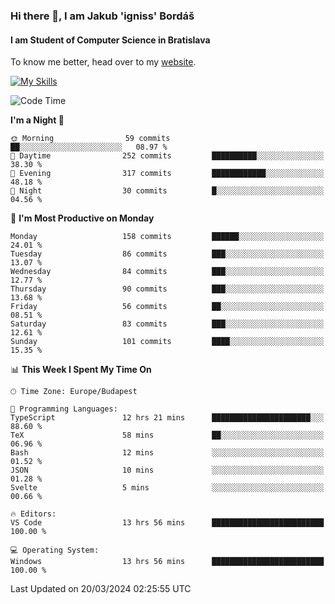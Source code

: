 ### Hi there 👋, I am Jakub 'igniss' Bordáš

#### I am Student of Computer Science in Bratislava
To know me better, head over to my [website](https://bordas.sk).

[![My Skills](https://skillicons.dev/icons?i=js,html,css,figma,svelte,java,kotlin,python,postgresql,typescript,nest,nodejs)](https://bordas.sk)


<!--START_SECTION:waka-->
![Code Time](http://img.shields.io/badge/Code%20Time-1%2C439%20hrs%2024%20mins-blue)

**I'm a Night 🦉** 

```text
🌞 Morning                59 commits          ██░░░░░░░░░░░░░░░░░░░░░░░   08.97 % 
🌆 Daytime                252 commits         ██████████░░░░░░░░░░░░░░░   38.30 % 
🌃 Evening                317 commits         ████████████░░░░░░░░░░░░░   48.18 % 
🌙 Night                  30 commits          █░░░░░░░░░░░░░░░░░░░░░░░░   04.56 % 
```
📅 **I'm Most Productive on Monday** 

```text
Monday                   158 commits         ██████░░░░░░░░░░░░░░░░░░░   24.01 % 
Tuesday                  86 commits          ███░░░░░░░░░░░░░░░░░░░░░░   13.07 % 
Wednesday                84 commits          ███░░░░░░░░░░░░░░░░░░░░░░   12.77 % 
Thursday                 90 commits          ███░░░░░░░░░░░░░░░░░░░░░░   13.68 % 
Friday                   56 commits          ██░░░░░░░░░░░░░░░░░░░░░░░   08.51 % 
Saturday                 83 commits          ███░░░░░░░░░░░░░░░░░░░░░░   12.61 % 
Sunday                   101 commits         ████░░░░░░░░░░░░░░░░░░░░░   15.35 % 
```


📊 **This Week I Spent My Time On** 

```text
🕑︎ Time Zone: Europe/Budapest

💬 Programming Languages: 
TypeScript               12 hrs 21 mins      ██████████████████████░░░   88.60 % 
TeX                      58 mins             ██░░░░░░░░░░░░░░░░░░░░░░░   06.96 % 
Bash                     12 mins             ░░░░░░░░░░░░░░░░░░░░░░░░░   01.52 % 
JSON                     10 mins             ░░░░░░░░░░░░░░░░░░░░░░░░░   01.28 % 
Svelte                   5 mins              ░░░░░░░░░░░░░░░░░░░░░░░░░   00.66 % 

🔥 Editors: 
VS Code                  13 hrs 56 mins      █████████████████████████   100.00 % 

💻 Operating System: 
Windows                  13 hrs 56 mins      █████████████████████████   100.00 % 
```


 Last Updated on 20/03/2024 02:25:55 UTC
<!--END_SECTION:waka-->
